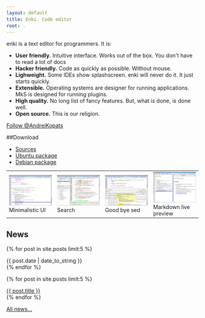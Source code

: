 ```yaml
---
layout: default
title: Enki. Code editor
root: .
---
```



enki is a text editor for programmers. It is:

* **User friendly.** Intuitive interface. Works out of the box. You don't have to read a lot of docs
* **Hacker friendly.** Code as quickly as possible. Without mouse.
* **Lighweight.** Some IDEs show splashscreen. enki will never do it. It just starts quickly.
* **Extensible.** Operating systems are designer for running applications. MkS is designed for running plugins.
* **High quality.** No long list of fancy features. But, what is done, is done well.
* **Open source.** This is our religion.

<a href="https://twitter.com/AndreiKopats" class="twitter-follow-button" data-show-count="false" data-size="large" data-show-screen-name="false">Follow @AndreiKopats</a>

##Download
<ul>
    <li>
        <a href="install-sources.html">Sources</a>
    </li>
    <li>
        <a href="install-ubuntu.html">Ubuntu package</a>
    </li>
    <li>
        <a href="install-debian.html">Debian package</a>
    </li>
</ul>

<table frame="void">
    <tr>
        <td width="20%">
            <a href="screenshots/minimal.png">
                <img src="screenshots/preview/minimal.png" width="100%" height="100%"/>
            </a>
            Minimalistic UI
        </td>
        <td width="20%">
            <a href="screenshots/search.png">
                <img src="screenshots/preview/search.png" width="100%" height="100%"/>
            </a>
            Search
        </td>
        <td width="20%">
            <a href="screenshots/search-replace.png">
                <img src="screenshots/preview/search-replace.png" width="100%" height="100%"/>
            </a>
            Good bye sed
        </td>
        <td width="20%">
            <a href="screenshots/markdown-preview.png">
                <img src="screenshots/preview/markdown-preview.png" width="100%" height="100%"/>
            </a>
            Markdown live preview
        </td>
    </tr>
</table>


## News
{% for post in site.posts limit:5 %}
<div>
  {{ post.date | date_to_string }}
</div>
{% endfor %}

{% for post in site.posts limit:5 %}
<div>
  <a href="{{ page.root }}{{ post.url }}">{{ post.title }}</a>
</div>
{% endfor %}

<a href="archive.html">All news...</a>
